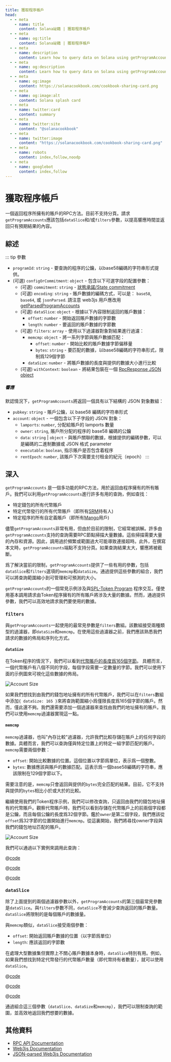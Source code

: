 ```yaml
---
title: 獲取程序帳戶
head:
  - - meta
    - name: title
      content: Solana祕籍 | 獲取程序帳戶
  - - meta
    - name: og:title
      content: Solana祕籍 | 獲取程序帳戶
  - - meta
    - name: description
      content: Learn how to query data on Solana using getProgramAccounts and accountsDB
  - - meta
    - name: og:description
      content: Learn how to query data on Solana using getProgramAccounts and accountsDB
  - - meta
    - name: og:image
      content: https://solanacookbook.com/cookbook-sharing-card.png
  - - meta
    - name: og:image:alt
      content: Solana splash card
  - - meta
    - name: twitter:card
      content: summary
  - - meta
    - name: twitter:site
      content: "@solanacookbook"
  - - meta
    - name: twitter:image
      content: "https://solanacookbook.com/cookbook-sharing-card.png"
  - - meta
    - name: robots
      content: index,follow,noodp
  - - meta
    - name: googlebot
      content: index,follow
---
```


# 獲取程序帳戶

一個返回程序所擁有的賬戶的RPC方法。目前不支持分頁。請求`getProgramAccounts`應該包括`dataSlice`和/或`filters`參數，以提高響應時間並返回只有預期結果的內容。

## 綜述

::: tip 參數

- `programId`: `string` - 要查詢的程序的公鑰，以base58編碼的字符串形式提供。
- (可選) `configOrCommitment`: `object` - 包含以下可選字段的配置參數：
    - (可選) `commitment`: `string` - [狀態承諾/State commitment](https://docs.solana.com/developing/clients/jsonrpc-api#configuring-state-commitment)
    - (可選) `encoding`: `string` - 賬戶數據的編碼方式，可以是： `base58`, `base64`, 或 `jsonParsed`. 請注意 web3js 用戶應改用 [getParsedProgramAccounts](https://solana-labs.github.io/solana-web3.js/classes/Connection.html#getParsedProgramAccounts)
    - (可選) `dataSlice`: `object` - 根據以下內容限制返回的賬戶數據：
        - `offset`: `number` - 開始返回賬戶數據的字節數
        - `length`: `number` - 要返回的賬戶數據的字節數
    - (可選) `filters`: `array` - 使用以下過濾器對象對結果進行過濾：
        - `memcmp`: `object` - 將一系列字節與賬戶數據匹配：
            - `offset`: `number` - 開始比較的賬戶數據字節偏移量
            - `bytes`: `string` - 要匹配的數據，以base58編碼的字符串形式，限制爲129個字節
        - `dataSize`: `number` - 將賬戶數據的長度與提供的數據大小進行比較
    - (可選) `withContext`: `boolean` - 將結果包裝在一個 [RpcResponse JSON object](https://docs.solana.com/developing/clients/jsonrpc-api#rpcresponse-structure)
	
##### 響應

默認情況下，`getProgramAccounts`將返回一個具有以下結構的 JSON 對象數組：

- `pubkey`: `string` - 賬戶公鑰，以 base58 編碼的字符串形式
- `account`: `object` - 一個包含以下子字段的 JSON 對象：
    - `lamports`: `number`, 分配給賬戶的 lamports 數量
    - `owner`: `string`, 賬戶所分配的程序的 base58 編碼的公鑰
    - `data`: `string` | `object` - 與賬戶關聯的數據，根據提供的編碼參數，可以是編碼的二進制數據或 JSON 格式 parameter
    - `executable`: `boolean`, 指示賬戶是否包含着程序
    - `rentEpoch`: `number`, 該賬戶下次需要支付租金的紀元（epoch）
:::

## 深入

`getProgramAccounts` 是一個多功能的RPC方法，用於返回由程序擁有的所有賬戶。我們可以利用`getProgramAccounts`進行許多有用的查詢，例如查找：

- 特定錢包的所有代幣賬戶
- 特定代幣發行的所有代幣賬戶（即所有[SRM](https://www.projectserum.com/)持有人)
- 特定程序的所有自定義賬戶（即所有[Mango](https://mango.markets/)用戶)

儘管`getProgramAccounts`非常有用，但由於目前的限制，它經常被誤解。許多由`getProgramAccounts`支持的查詢需要RPC節點掃描大量數據。這些掃描需要大量的內存和資源。因此，調用過於頻繁或範圍過大可能導致連接超時。此外，在撰寫本文時，`getProgramAccounts`端點不支持分頁。如果查詢結果太大，響應將被截斷。

爲了解決當前的限制，`getProgramAccounts`提供了一些有用的參數，包括`dataSlice`和`filters`選項的`memcmp`和`dataSize`。通過提供這些參數的組合，我們可以將查詢範圍縮小到可管理和可預測的大小。

`getProgramAccounts`的一個常見示例涉及與[SPL-Token Program](https://spl.solana.com/token) 程序交互。僅使用基本調用請求由Token程序擁有的所有賬戶將涉及大量的數據。然而，通過提供參數，我們可以高效地請求我們要使用的數據。

### `filters`
與`getProgramAccounts`一起使用的最常見參數是`filters`數組。該數組接受兩種類型的過濾器，即`dataSize`和`memcmp`。在使用這些過濾器之前，我們應該熟悉我們請求的數據的佈局和序列化方式。

#### `dataSize`
在Token程序的情況下，我們可以看到[代幣賬戶的長度爲165個字節](https://github.com/solana-labs/solana-program-library/blob/08d9999f997a8bf38719679be9d572f119d0d960/token/program/src/state.rs#L86-L106)。 具體而言，一個代幣賬戶有八個不同的字段，每個字段需要一定數量的字節。我們可以使用下面的示例圖來可視化這些數據的佈局。

![Account Size](./get-program-accounts/account-size.png)

如果我們想找到由我們的錢包地址擁有的所有代幣賬戶，我們可以在`filters`數組中添加`{ dataSize: 165 }`來將查詢範圍縮小爲僅限長度爲165個字節的賬戶。然而，僅此還不夠。我們還需要添加一個過濾器來查找由我們的地址擁有的賬戶。我們可以使用`memcmp`過濾器實現這一點。

#### `memcmp`
`memcmp`過濾器，也叫"內存比較"過濾器，允許我們比較存儲在賬戶上的任何字段的數據。具體而言，我們可以查詢僅與特定位置上的特定一組字節匹配的賬戶。`memcmp`需要兩個參數：

- `offset`: 開始比較數據的位置。這個位置以字節爲單位，表示爲一個整數。
- `bytes`: 數據應該與賬戶的數據匹配。這表示爲一個base58編碼的字符串，應該限制在129個字節以下。

需要注意的是，`memcmp`只會返回與提供的`bytes`完全匹配的結果。目前，它不支持與提供的`bytes`相比小於或大於的比較。

繼續使用我們的Token程序示例，我們可以修改查詢，只返回由我們的錢包地址擁有的代幣賬戶。觀察代幣賬戶時，我們可以看到存儲在代幣賬戶上的前兩個字段都是公鑰，而且每個公鑰的長度爲32個字節。鑑於`owner`是第二個字段，我們應該從`offset`爲32字節的位置開始進行`memcmp`。從這裏開始，我們將尋找owner字段與我們的錢包地址匹配的賬戶。

![Account Size](./get-program-accounts/memcmp.png)

我們可以通過以下實例來調用此查詢：

<CodeGroup>
  <CodeGroupItem title="TS" active>

@[code](@/code/get-program-accounts/memcmp/memcmp.en.ts)

  </CodeGroupItem>

  <CodeGroupItem title="Rust Client" active>

@[code](@/code/get-program-accounts/memcmp/memcmp.en.rs)

  </CodeGroupItem>

  <CodeGroupItem title="cURL" active>

@[code](@/code/get-program-accounts/memcmp/memcmp.en.sh)

  </CodeGroupItem>
</CodeGroup>

### `dataSlice`

除了上面提到的兩個過濾器參數以外，`getProgramAccounts`的第三個最常見參數是`dataSlice`。與`filters`參數不同，`dataSlice`不會減少查詢返回的賬戶數量。`dataSlice`將限制的是每個賬戶的數據量。

與`memcmp`類似，`dataSlice`接受兩個參數：

- `offset`: 開始返回賬戶數據的位置（以字節爲單位）
- `length`: 應該返回的字節數

在處理大型數據集但實際上不關心賬戶數據本身時，`dataSlice`特別有用。例如，如果我們想找到特定代幣發行的代幣賬戶數量（即代幣持有者數量），就可以使用`dataSlice`。

<CodeGroup>
  <CodeGroupItem title="TS" active>

@[code](@/code/get-program-accounts/dataSlice/dataSlice.en.ts)

  </CodeGroupItem>

  <CodeGroupItem title="Rust Client" active>

@[code](@/code/get-program-accounts/dataSlice/dataSlice.en.rs)

  </CodeGroupItem>

  <CodeGroupItem title="cURL" active>

@[code](@/code/get-program-accounts/dataSlice/dataSlice.en.sh)

  </CodeGroupItem>
</CodeGroup>

通過組合這三個參數（`dataSlice`、`dataSize`和`memcmp`），我們可以限制查詢的範圍，並高效地返回我們想要的數據。

## 其他資料

- [RPC API Documentation](https://docs.solana.com/developing/clients/jsonrpc-api#getprogramaccounts)
- [Web3js Documentation](https://solana-labs.github.io/solana-web3.js/classes/Connection.html#getProgramAccounts)
- [JSON-parsed Web3js Documentation](https://solana-labs.github.io/solana-web3.js/classes/Connection.html#getParsedProgramAccounts)
